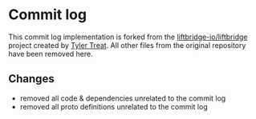 # Commit log

This commit log implementation is forked from the [liftbridge-io/liftbridge](https://github.com/liftbridge-io/liftbridge)
project created by [Tyler Treat](https://github.com/tylertreat). All other files from the original repository have been
removed here.

## Changes

* removed all code & dependencies unrelated to the commit log
* removed all proto definitions unrelated to the commit log
